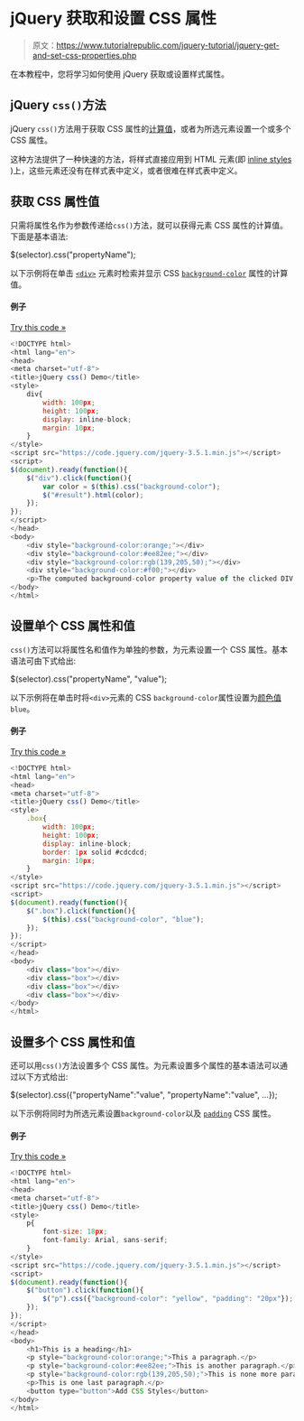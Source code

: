 # jQuery 获取和设置 CSS 属性

> 原文：<https://www.tutorialrepublic.com/jquery-tutorial/jquery-get-and-set-css-properties.php>

在本教程中，您将学习如何使用 jQuery 获取或设置样式属性。

## jQuery `css()`方法

jQuery `css()`方法用于获取 CSS 属性的[计算值](../definitions.php#computed-value)，或者为所选元素设置一个或多个 CSS 属性。

这种方法提供了一种快速的方法，将样式直接应用到 HTML 元素(即 [inline styles](../html-tutorial/html-styles.php) )上，这些元素还没有在样式表中定义，或者很难在样式表中定义。

## 获取 CSS 属性值

只需将属性名作为参数传递给`css()`方法，就可以获得元素 CSS 属性的计算值。下面是基本语法:

$(selector).css("propertyName");

以下示例将在单击 [`<div>`](../html-reference/html-div-tag.php) 元素时检索并显示 CSS [`background-color`](../css-reference/css-background-color-property.php) 属性的计算值。

#### 例子

[Try this code »](../codelab.php?topic=jquery&file=get-the-value-of-a-css-property "Try this code using online Editor")

```js
<!DOCTYPE html>
<html lang="en">
<head>
<meta charset="utf-8">
<title>jQuery css() Demo</title>
<style>
    div{
        width: 100px;
        height: 100px;        
        display: inline-block;
        margin: 10px;
    }        
</style>
<script src="https://code.jquery.com/jquery-3.5.1.min.js"></script>
<script>
$(document).ready(function(){
    $("div").click(function(){
        var color = $(this).css("background-color");
        $("#result").html(color);
    });    
});
</script>
</head>
<body>
    <div style="background-color:orange;"></div>
    <div style="background-color:#ee82ee;"></div>
    <div style="background-color:rgb(139,205,50);"></div>
    <div style="background-color:#f00;"></div>
    <p>The computed background-color property value of the clicked DIV element is: <b id="result"></b></p>
</body>
</html>
```

## 设置单个 CSS 属性和值

`css()`方法可以将属性名和值作为单独的参数，为元素设置一个 CSS 属性。基本语法可由下式给出:

$(selector).css("propertyName", "value");

以下示例将在单击时将`<div>`元素的 CSS `background-color`属性设置为[颜色值](../css-reference/css-color-values.php) `blue`。

#### 例子

[Try this code »](../codelab.php?topic=jquery&file=set-the-value-of-a-single-css-property "Try this code using online Editor")

```js
<!DOCTYPE html>
<html lang="en">
<head>
<meta charset="utf-8">
<title>jQuery css() Demo</title>
<style>
    .box{
        width: 100px;
        height: 100px;
        display: inline-block;        
        border: 1px solid #cdcdcd;
        margin: 10px;
    }        
</style>
<script src="https://code.jquery.com/jquery-3.5.1.min.js"></script>
<script>
$(document).ready(function(){
    $(".box").click(function(){
        $(this).css("background-color", "blue");
    });    
});
</script>
</head>
<body>
    <div class="box"></div>
    <div class="box"></div>
    <div class="box"></div>
    <div class="box"></div>
</body>
</html>
```

## 设置多个 CSS 属性和值

还可以用`css()`方法设置多个 CSS 属性。为元素设置多个属性的基本语法可以通过以下方式给出:

$(selector).css({"propertyName":"value", "propertyName":"value", ...});

以下示例将同时为所选元素设置`background-color`以及 [`padding`](../css-reference/css-padding-property.php) CSS 属性。

#### 例子

[Try this code »](../codelab.php?topic=jquery&file=set-the-value-of-multiple-css-properties "Try this code using online Editor")

```js
<!DOCTYPE html>
<html lang="en">
<head>
<meta charset="utf-8">
<title>jQuery css() Demo</title>
<style>
    p{
        font-size: 18px;
        font-family: Arial, sans-serif;
    }
</style>
<script src="https://code.jquery.com/jquery-3.5.1.min.js"></script>
<script>
$(document).ready(function(){
    $("button").click(function(){
        $("p").css({"background-color": "yellow", "padding": "20px"});
    });    
});
</script>
</head>
<body>
    <h1>This is a heading</h1>
    <p style="background-color:orange;">This a paragraph.</p>
    <p style="background-color:#ee82ee;">This is another paragraph.</p>
    <p style="background-color:rgb(139,205,50);">This is none more paragraph.</p>
    <p>This is one last paragraph.</p>
    <button type="button">Add CSS Styles</button>
</body>
</html>
```
